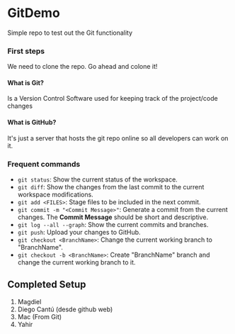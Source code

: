 # GitDemo
Simple repo to test out the Git functionality

### First steps
We need to clone the repo. Go ahead and colone it!

#### What is Git?
Is a Version Control Software used for keeping track of the project/code changes

#### What is GitHub?
It's just a server that hosts the git repo online so all developers can work on it.

### Frequent commands
* `git status`: Show the current status of the workspace.
* `git diff`: Show the changes from the last commit to the current workspace modifications.
* `git add <FILES>`: Stage files to be included in the next commit.
* `git commit -m "<Commit Message>"`: Generate a commit from the current changes.
        The **Commit Message** should be short and descriptive.
* `git log --all --graph`: Show the current commits and branches.
* `git push`: Upload your changes to GitHub.
* `git checkout <BranchName>`: Change the current working branch to "BranchName".
* `git checkout -b <BranchName>`: Create "BranchName" branch and change the current working branch to it.

## Completed Setup
1. Magdiel
2. Diego Cantú (desde github web)
3. Mac (From Git)
4. Yahir
